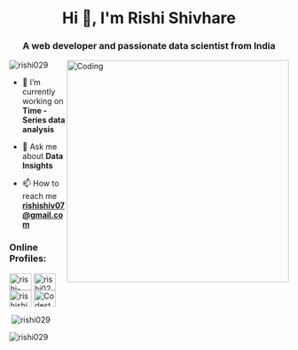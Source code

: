 <h1 align="center">Hi 👋, I'm Rishi Shivhare</h1>
<h3 align="center">A web developer and passionate data scientist from India</h3>
<img align="right" alt="Coding" width="400" src="https://media3.giphy.com/media/v1.Y2lkPTc5MGI3NjExYmk1azh3anZzcWhtaXlvY2V1ZHpwN2o2djBsdDNqc2RzNTF4MXpwdCZlcD12MV9naWZzX3NlYXJjaCZjdD1n/qgQUggAC3Pfv687qPC/giphy.gif">
<p align="left"> <img src="https://komarev.com/ghpvc/?username=rishi029&label=Profile%20views&color=0e75b6&style=flat" alt="rishi029" /> </p>

- 🔭 I’m currently working on **Time - Series data analysis**

<!-- - 🌱 I’m currently learning **Flutter**-->

- 💬 Ask me about **Data Insights**

- 📫 How to reach me **rishishiv07@gmail.com**

<!-- - ⚡ Fun fact : **To Teach is to learn Twice.**-->

<h3 align="left">Online Profiles:</h3>
<p align="left">
<a href="https://linkedin.com/in/rishi-shivhare-aab2251b4" target="blank"><img align="center" src="https://upload.wikimedia.org/wikipedia/commons/thumb/8/81/LinkedIn_icon.svg/800px-LinkedIn_icon.svg.png" alt="rishi-shivhare-aab2251b4" height="30" width="40" /></a>
<a href="https://www.leetcode.com/rishi0299" target="blank"><img align="center" src="https://cdn.iconscout.com/icon/free/png-256/free-leetcode-3521542-2944960.png" alt="rishi0299" height="30" width="40" /></a>
<a href="https://auth.geeksforgeeks.org/user/rishishiv07" target="blank"><img align="center" src="https://media.geeksforgeeks.org/wp-content/cdn-uploads/20190710102234/download3.png" alt="rishishiv07" height="30" width="40" /></a>
<a href="https://www.codingninjas.com/studio/profile/17731083-672d-4efa-8d9b-f2eee579a2ab" target="blank"><img align="center" src="https://coursereport-s3-production.global.ssl.fastly.net/uploads/school/logo/1323/original/Coding_Ninjas_logo.jpeg" alt="Codestudio" height="30" width="40" /></a>
</p>



<p>&nbsp;<img align="center" src="https://github-readme-stats.vercel.app/api?username=rishi029&show_icons=true&locale=en" alt="rishi029" /></p>

<p><img align="center" src="https://github-readme-streak-stats.herokuapp.com/?user=rishi029&" alt="rishi029" /></p>

